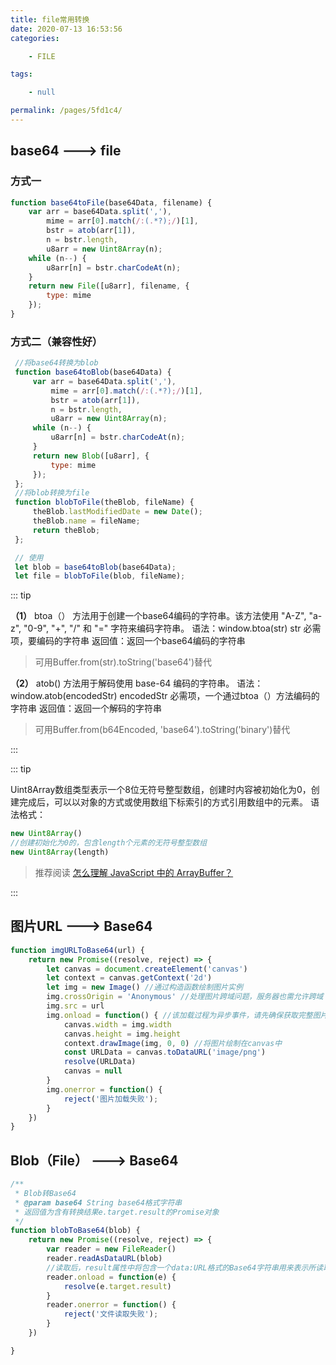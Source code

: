```yaml
---
title: file常用转换
date: 2020-07-13 16:53:56
categories:

    - FILE

tags:

    - null

permalink: /pages/5fd1c4/
---
```


## base64 ---> file

### 方式一

``` javascript
function base64toFile(base64Data, filename) {
    var arr = base64Data.split(','),
        mime = arr[0].match(/:(.*?);/)[1],
        bstr = atob(arr[1]),
        n = bstr.length,
        u8arr = new Uint8Array(n);
    while (n--) {
        u8arr[n] = bstr.charCodeAt(n);
    }
    return new File([u8arr], filename, {
        type: mime
    });
}
```

### 方式二（兼容性好）

``` javascript
 //将base64转换为blob
 function base64toBlob(base64Data) {
     var arr = base64Data.split(','),
         mime = arr[0].match(/:(.*?);/)[1],
         bstr = atob(arr[1]),
         n = bstr.length,
         u8arr = new Uint8Array(n);
     while (n--) {
         u8arr[n] = bstr.charCodeAt(n);
     }
     return new Blob([u8arr], {
         type: mime
     });
 };
 //将blob转换为file
 function blobToFile(theBlob, fileName) {
     theBlob.lastModifiedDate = new Date();
     theBlob.name = fileName;
     return theBlob;
 };

 // 使用
 let blob = base64toBlob(base64Data);
 let file = blobToFile(blob, fileName);
```

::: tip

**（1）**
 btoa（） 方法用于创建一个base64编码的字符串。该方法使用 "A-Z", "a-z", "0-9", "+", "/" 和 "=" 字符来编码字符串。
 语法：window.btoa(str)
 str 必需项，要编码的字符串
 返回值：返回一个base64编码的字符串

> 可用Buffer.from(str).toString('base64')替代

 **（2）**
 atob() 方法用于解码使用 base-64 编码的字符串。
 语法：window.atob(encodedStr)
 encodedStr 必需项，一个通过btoa（）方法编码的字符串
 返回值：返回一个解码的字符串

> 可用Buffer.from(b64Encoded, 'base64').toString('binary')替代

:::

::: tip

Uint8Array数组类型表示一个8位无符号整型数组，创建时内容被初始化为0，创建完成后，可以以对象的方式或使用数组下标索引的方式引用数组中的元素。
语法格式：

``` javascript
new Uint8Array()
//创建初始化为0的，包含length个元素的无符号整型数组
new Uint8Array(length)
```

> 推荐阅读 [怎么理解 JavaScript 中的 ArrayBuffer？](https://www.zhihu.com/question/30401979)

:::

## 图片URL ---> Base64

``` javascript
function imgURLToBase64(url) {
    return new Promise((resolve, reject) => {
        let canvas = document.createElement('canvas')
        let context = canvas.getContext('2d')
        let img = new Image() //通过构造函数绘制图片实例
        img.crossOrigin = 'Anonymous' //处理图片跨域问题，服务器也需允许跨域
        img.src = url
        img.onload = function() { //该加载过程为异步事件，请先确保获取完整图片
            canvas.width = img.width
            canvas.height = img.height
            context.drawImage(img, 0, 0) //将图片绘制在canvas中
            const URLData = canvas.toDataURL('image/png')
            resolve(URLData)
            canvas = null
        }
        img.onerror = function() {
            reject('图片加载失败');
        }
    })
}
```

## Blob（File） ---> Base64

``` javascript
/**
 * Blob转Base64
 * @param base64 String base64格式字符串
 * 返回值为含有转换结果e.target.result的Promise对象
 */
function blobToBase64(blob) {
    return new Promise((resolve, reject) => {
        var reader = new FileReader()
        reader.readAsDataURL(blob)
        //读取后，result属性中将包含一个data:URL格式的Base64字符串用来表示所读取的文件
        reader.onload = function(e) {
            resolve(e.target.result)
        }
        reader.onerror = function() {
            reject('文件读取失败');
        }
    })

}
```
